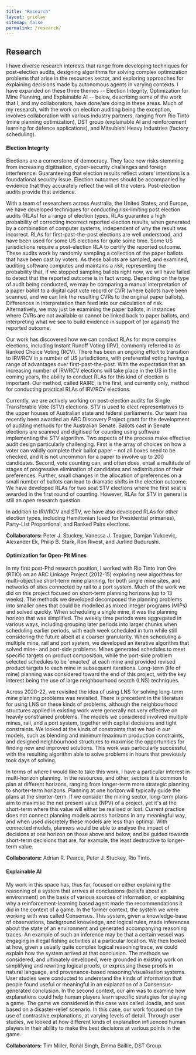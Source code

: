 ```yaml
---
title: "Research"
layout: gridlay
sitemap: false
permalink: /research/
---
```


<style>
img{
  border-radius: 10px;
}
.col-md-3 {
  margin-top:10px;
  margin-bottom:10px;
  padding:0px;
  display:block;
  overflow:hidden;
  text-align:center;
  display: table-cell;
  background: white;
  border-radius: 20px;
  height: auto;
}
iframe {
  margin:0;
  padding:0;
  width: 175px;
  display: inline;
  vertical-align: middle;
}
</style>

## Research

I have diverse research interests that range from developing techniques for post-election audits, designing algorithms for solving complex optimization problems that arise in the resources sector, and exploring approaches for explaining decisions made by autonomous agents in varying contexts. I have expanded on these three themes -- Election Integrity, Optimization for Mine Planning, and Explainable AI -- below, describing some of the work that I, and my collaborators, have done/are doing in these areas. Much of my research, with the work on election auditing being the exception, involves collaboration with various industry partners, ranging from Rio Tinto (mine planning optimization), DST group (explainable AI and reinforcement learning for defence applications), and Mitsubishi Heavy Industries (factory scheduling). 

<div class="jumbotron">
<div class="col-md-12 col-sm-12">
<h4>Election Integrity</h4>

Elections are a cornerstone of democracy. They face new risks stemming from increasing
digitisation, cyber-security challenges and foreign interference. Guaranteeing that election results reflect
voters’ intentions is a foundational security issue. Election outcomes should be accompanied by evidence that they accurately reflect the will of the
voters. Post-election audits provide that evidence. 

With a team of researchers across Australia, the United States, and Europe, we have developed techniques for conducting risk-limiting post election audits (RLAs) for a range of election types. RLAs  guarantee a high probability of correcting incorrect reported election results, when generated by a combination of computer systems, independent of why the result was incorrect. RLAs for first-past-the-post elections are well understood, and have been used for some US elections for quite some time. Some US jurisdictions require a post-election RLA to certify the reported outcome. These audits work by randomly sampling a collection of the paper ballots that have been cast by voters. As these ballots are sampled, and examined, auditing software computes and maintains a <i>risk</i>, representing the probability that, if we stopped sampling ballots right now, we will have failed to detect that the reported outcome is in fact wrong.  Depending on the type of audit being conducted, we may be comparing a manual interpretation of a paper ballot to a digital cast vote record or CVR (where ballots have been scanned, and we can link the resulting CVRs to the original paper ballots). Differences in interpretation then feed into our calculation of risk. Alternatively, we may just be examining the paper ballots, in instances where CVRs are not available or cannot be linked back to paper ballots, and interpreting what we see to build evidence in support of (or against) the reported outcome. 

Our work has discovered how we can conduct RLAs for more complex elections, including Instant Runoff Voting (IRV), commonly referred to as Ranked Choice Voting (RCV).  There has been an ongoing effort to transition to IRV/RCV in a number of US jurisdictions, with preferential voting having a range of advantages over first-past-the-post. With the expectation that an increasing number of  IRV/RCV elections will take place in the US in the coming years, the ability to conduct RLAs for this kind of election is important. Our method, called RAIRE, is the first, and currently only, method for conducting practical RLAs of IRV/RCV elections.

Currently, we are actively working on post-election audits for Single Transferable Vote (STV) elections. STV is used to elect representatives to the upper houses of Australian state and federal parliaments. Our team has recently been awarded an ARC Discovery Project grant for the development of auditing methods for the Australian Senate. Ballots cast in Senate elections are scanned and digitised for counting using software implementing the STV algorithm. Two aspects of the process make effective audit design particularly challenging. First is the array of choices on how a voter can validly complete their ballot paper – not all boxes need to be checked, and it is not uncommon for a paper to involve up to 200 candidates. Second, vote counting can, and often does, entail a multitude of stages of progressive elimination of candidates and redistribution of their preferences. Further, small changes in the allocation of preferences on a small number of ballots can lead to dramatic shifts in the election outcome. We have developed RLAs for two seat STV elections where the first seat is awarded in the first round of counting. However, RLAs for STV in general is still an open research question.

In addition to IRV/RCV and STV, we have also developed RLAs for other election types, including Hamiltonian (used for Presidential primaries), Party-List Proportional, and Ranked Pairs 
elections.

<b>Collaborators:</b> Peter J. Stuckey, Vanessa J. Teague, Damjan Vukcevic, Alexander Ek, Philip B. Stark, Ron Rivest, and Jurlind Budurushi.
</div>
</div>

<div class="jumbotron">
<div class="col-md-12 col-sm-12">
<h4>Optimization for Open-Pit Mines</h4>

In my first post-Phd research position, I worked with Rio Tinto Iron Ore (RTIO) on an ARC Linkage Project (2012-15) exploring new algorithms for multi-objective short-term mine planning, for both single mine sites, and networks of sites connected by rail to a port system. Much of the work we did on this project focused on short-term planning horizons (up to 13 weeks). The methods we developed decomposed the planning problems into smaller ones that could be modelled as mixed integer programs (MIPs) and solved quickly. When scheduling a single mine, it was the planning horizon that was simplified. The weekly time periods were aggregated in various ways, including grouping later periods into larger chunks when scheduling earlier periods, with each week scheduled in turn while still considering the future albeit at a coarser granularity. When scheduling a multiple mine, rail and port system, we developed an iterative algorithm that solved mine- and port-side problems. Mines generated schedules to meet specific targets on product composition, while the port-side problem selected schedules to be 'enacted' at each mine and provided revised product targets to each mine in subsequent iterations. Long-term (life of mine) planning was considered toward the end of this project, with the key interest being the use of large neighbourhood search (LNS) techniques.

Across 2020-22, we revisited the idea of using LNS for solving long-term mine planning problems was revisited. There is precedent in the literature for using LNS on these kinds of problems, although the neighbourhood structures applied in existing work were generally not very effective on heavily constrained problems. The models we considered involved multiple mines, rail, and a port system, together with capital decisions and tight constraints. We looked at the kinds of constraints that we had in our models, such as blending and minimum/maximum production constraints, and designed neighbourhood structures to maximise the opportunities for finding new and improved solutions. This work was particularly successful, with the resulting algorithm able to solve problems in hours that previously took days of solving.  

In terms of where I would like to take this work, I have a particular interest in multi-horizon planning. In the resources, and other, sectors it is common to plan at different horizons, ranging from longer-term more strategic planning to shorter-term horizons. Planning at one horizon will typically guide the plans at the shorter-term.  If we consider the mining sector, long-term plans aim to maximise the net present value (NPV) of a project, yet it's at the short-term where this value will either be realised or lost. Current practice does not connect planning models across horizons in any meaningful way, and when used discretely these models are less than optimal. With connected models, planners would be able to analyse the impact of decisions at one horizon on those above and below, and be guided towards short-term decisions that are, for example, the least destructive to longer-term value.  

<b>Collaborators:</b> Adrian R. Pearce, Peter J. Stuckey, Rio Tinto.
</div>
</div>

<div class="jumbotron">
<div class="col-md-12 col-sm-12">
<h4>Explainable AI</h4>

My work in this space has, thus far, focused on either explaining the reasoning of a system that arrives at conclusions (beliefs about an environment) on the basis of various sources of information, or explaining why a reinforcement-learning based agent made the recommendations it did in the context of a game.  In the former context, the system we were working with was called Consensus. This system, given a knowledge-base of observations, background knowledge, and logical rules, made inferences about the state of an environment and generated accompanying reasoning traces. An example of such an inference may be that a certain vessel was engaging in illegal fishing activities at a particular location. We then looked at how, given a usually quite complex logical reasoning trace, we could explain how the system arrived at that conclusion. The methods we considered, and ultimately developed, were grounded in existing work on simplifying and rewriting logical proofs, or expressing these proofs in natural language, and provenance-based reasoning/visualisation systems. User studies were conducted to understand the kinds of information that people found useful or meaningful in an explanation of a Consensus-generated conclusion. In the second context, our aim was to examine how explanations could help human players learn specific strategies for playing a game. The game we considered in this case was called Joadia, and was based on a disaster-relief scenario. In this case, our work focused on the use of contrastive explanations, at varying levels of detail. Through user studies, we looked at how different kinds of explanation influenced human players in their ability to make the best decisions at various points in the game.

<b>Collaborators:</b> Tim Miller, Ronal Singh, Emma Baillie, DST Group.
</div>
</div>
